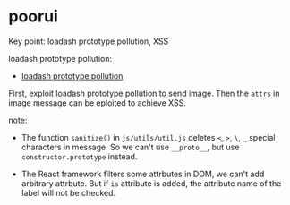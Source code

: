 # poorui

Key point: loadash prototype pollution, XSS

loadash prototype pollution:

* [loadash prototype pollution](https://www.anquanke.com/post/id/248170)

First, exploit loadash prototype pollution to send image. Then the `attrs` in image message can be eploited to achieve XSS.

note:

* The function `sanitize()` in `js/utils/util.js` deletes `<`, `>`, `\`, `_` special characters in message. So we can't use `__proto__`, but use `constructor.prototype` instead.

* The React framework filters some attrbutes in DOM, we can't add arbitrary attrbute. But if `is` attribute is added, the attribute name of the label will not be checked.
